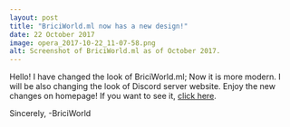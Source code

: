 ```yaml
---
layout: post
title: "BriciWorld.ml now has a new design!"
date: 22 October 2017
image: opera_2017-10-22_11-07-58.png
alt: Screenshot of BriciWorld.ml as of October 2017.
---
```

Hello! I have changed the look of BriciWorld.ml; Now it is more modern.
I will be also changing the look of  Discord server website. Enjoy the new changes on homepage!
If you want to see it, [click here][1].

Sincerely,
-BriciWorld

[1]: http://briciworld.ml/